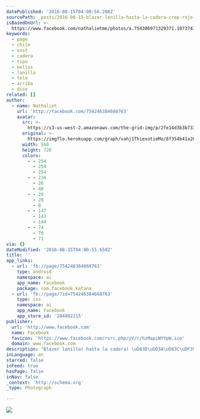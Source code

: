 ```yaml
---
datePublished: '2016-08-15T04:00:56.208Z'
sourcePath: _posts/2016-08-15-blazer-lanilla-hasta-la-cadera-crop-rojo-tela-sofi.md
isBasedOnUrl: >-
  https://www.facebook.com/nathalietme/photos/a.754306971329371.1073741828.754246384668763/1137849582975106/?type=3&theater
keywords:
  - page
  - chile
  - sost
  - cadera
  - tipo
  - bellos
  - lanilla
  - tela
  - arriba
  - dise
related: []
author:
  - name: Nathaliet
    url: 'http://facebook.com/754246384668763'
    avatar:
      src: >-
        https://s3-us-west-2.amazonaws.com/the-grid-img/p/2fe14d3b3b733eb4af51f355ed0ac6aa05eaa5d2.jpg
      original: >-
        https://imgflo.herokuapp.com/graph/vahj1ThiexotieMo/8f354b41a206761e640e06eeeadecb08/croprotate.jpg?cropheight=720&cropwidth=560&degrees=0&input=https%3A%2F%2Fscontent.xx.fbcdn.net%2Fv%2Ft1.0-9%2Fp720x720%2F13241224_1137849582975106_8432684280764354861_n.jpg%3Foh%3D1594f532f5893c7d61b8e263bc265553%26oe%3D581A2579&x=80&y=0
      width: 560
      height: 720
      colors:
        - - 254
          - 254
          - 254
        - - 234
          - 26
          - 48
        - - 26
          - 20
          - 8
        - - 147
          - 143
          - 144
        - - 74
          - 70
          - 71
via: {}
dateModified: '2016-08-15T04:00:55.658Z'
title: ''
app_links:
  - url: 'fb://page/754246384668763'
    type: android
    namespace: ai
    app_name: Facebook
    package: com.facebook.katana
  - url: 'fb://page/?id=754246384668763'
    type: ios
    namespace: ai
    app_name: Facebook
    app_store_id: '284882215'
publisher:
  url: 'http://www.facebook.com'
  name: Facebook
  favicon: 'https://www.facebook.com/rsrc.php/yV/r/hzMapiNYYpW.ico'
  domain: www.facebook.com
description: "Blazer lanilla( hasta la cadera) \uD83D\uDD3A\uD83C\uDF39\uD83D\uDD3A Crop rojo( tela sofia) \uD83D\uDCAB\uD83C\uDF39\uD83D\uDCAB"
inLanguage: en
starred: false
inFeed: true
hasPage: false
inNav: false
_context: 'http://schema.org'
_type: Photograph

---
```

![](https://s3-us-west-2.amazonaws.com/the-grid-img/p/2fe14d3b3b733eb4af51f355ed0ac6aa05eaa5d2.jpg)